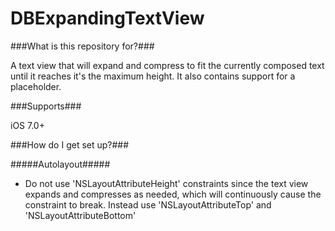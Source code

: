 # DBExpandingTextView



###What is this repository for?###

A text view that will expand and compress to fit the currently composed text until it reaches it's
the maximum height. It also contains support for a placeholder.

###Supports###

iOS 7.0+

###How do I get set up?###

#####Autolayout#####
- Do not use 'NSLayoutAttributeHeight' constraints since the text view expands and compresses as needed, which will continuously cause the constraint to break. Instead use 'NSLayoutAttributeTop' and 'NSLayoutAttributeBottom'


